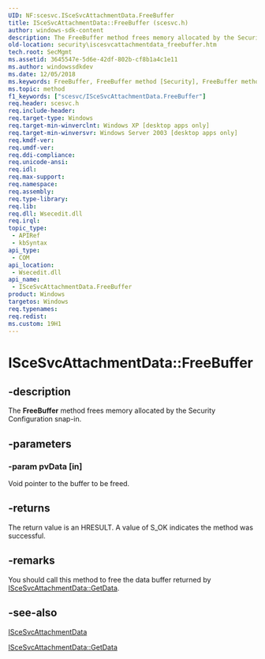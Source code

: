 ```yaml
---
UID: NF:scesvc.ISceSvcAttachmentData.FreeBuffer
title: ISceSvcAttachmentData::FreeBuffer (scesvc.h)
author: windows-sdk-content
description: The FreeBuffer method frees memory allocated by the Security Configuration snap-in.
old-location: security\iscesvcattachmentdata_freebuffer.htm
tech.root: SecMgmt
ms.assetid: 3645547e-5d6e-42df-802b-cf8b1a4c1e11
ms.author: windowssdkdev
ms.date: 12/05/2018
ms.keywords: FreeBuffer, FreeBuffer method [Security], FreeBuffer method [Security],ISceSvcAttachmentData interface, ISceSvcAttachmentData interface [Security],FreeBuffer method, ISceSvcAttachmentData.FreeBuffer, ISceSvcAttachmentData::FreeBuffer, _config_iscesvcattachmentdata_freebuffer, scesvc/ISceSvcAttachmentData::FreeBuffer, security.iscesvcattachmentdata_freebuffer
ms.topic: method
f1_keywords: ["scesvc/ISceSvcAttachmentData.FreeBuffer"]
req.header: scesvc.h
req.include-header: 
req.target-type: Windows
req.target-min-winverclnt: Windows XP [desktop apps only]
req.target-min-winversvr: Windows Server 2003 [desktop apps only]
req.kmdf-ver: 
req.umdf-ver: 
req.ddi-compliance: 
req.unicode-ansi: 
req.idl: 
req.max-support: 
req.namespace: 
req.assembly: 
req.type-library: 
req.lib: 
req.dll: Wsecedit.dll
req.irql: 
topic_type:
 - APIRef
 - kbSyntax
api_type:
 - COM
api_location:
 - Wsecedit.dll
api_name:
 - ISceSvcAttachmentData.FreeBuffer
product: Windows
targetos: Windows
req.typenames: 
req.redist: 
ms.custom: 19H1
---
```


# ISceSvcAttachmentData::FreeBuffer


## -description


The <b>FreeBuffer</b> method frees memory allocated by the Security Configuration snap-in.


## -parameters




### -param pvData [in]

Void pointer to the buffer to be freed.


## -returns



The return value is an HRESULT. A value of S_OK indicates the method was successful.




## -remarks



You should call this method to free the data buffer returned by 
<a href="https://docs.microsoft.com/windows/desktop/api/scesvc/nf-scesvc-iscesvcattachmentdata-getdata">ISceSvcAttachmentData::GetData</a>.




## -see-also




<a href="https://docs.microsoft.com/windows/desktop/api/scesvc/nn-scesvc-iscesvcattachmentdata">ISceSvcAttachmentData</a>



<a href="https://docs.microsoft.com/windows/desktop/api/scesvc/nf-scesvc-iscesvcattachmentdata-getdata">ISceSvcAttachmentData::GetData</a>
 

 

